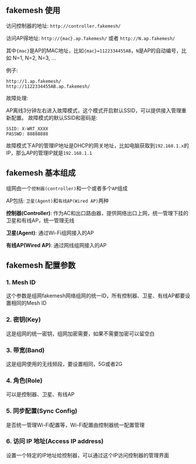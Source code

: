 ## fakemesh 使用

访问控制器的地址: `http://controller.fakemesh/`

访问AP得地址: `http://{mac}.ap.fakemesh/` 或者 `http://N.ap.fakemesh/`

其中`{mac}`是AP的MAC地址，比如`{mac}=1122334455AB`，`N`是AP的自动编号，比如 N=1, N=2, N=3, ...

例子:
```
http://1.ap.fakemesh/
http://1122334455AB.ap.fakemesh/
```

故障处理:

AP离线3分钟左右进入故障模式，这个模式开启默认SSID，可以提供接入管理重新配置。
故障模式的默认SSID和密码是:
```
SSID: X-WRT_XXXX
PASSWD: 88888888
```

故障模式下AP的管理IP地址是DHCP的网关地址，比如电脑获取到`192.168.1.x`的IP，那么AP的管理IP就是`192.168.1.1`

## fakemesh 基本组成

组网由一个`控制器(controller)`和一个或者多个`AP`组成

AP包括: `卫星(Agent)`和`有线AP(Wired AP)`两种

**控制器(Controller)**:  作为AC和出口路由器，提供网络出口上网，统一管理下挂的卫星和有线AP，统一管理无线

**卫星(Agent)**:  通过Wi-Fi组网接入的AP

**有线AP(Wired AP)**:  通过网线组网接入的AP

## fakemesh 配置参数

### 1. Mesh ID

   这个参数是组网fakemesh网络组网的统一ID，所有控制器、卫星、有线AP都要设置相同的Mesh ID

### 2. 密钥(Key)

   这是组网的统一密钥，组网加密需要，如果不需要加密可以留空白

### 3. 带宽(Band)

   这是组网使用的无线频段，要设置相同，5G或者2G

### 4. 角色(Role)

   可以是控制器、卫星、有线AP

### 5. 同步配置(Sync Config)

   是否统一管理Wi-Fi配置等，Wi-Fi配置由控制器统一配置管理

### 6. 访问 IP 地址(Access IP address)

   设置一个特定的IP地址给控制器，可以通过这个IP访问控制器的管理界面
